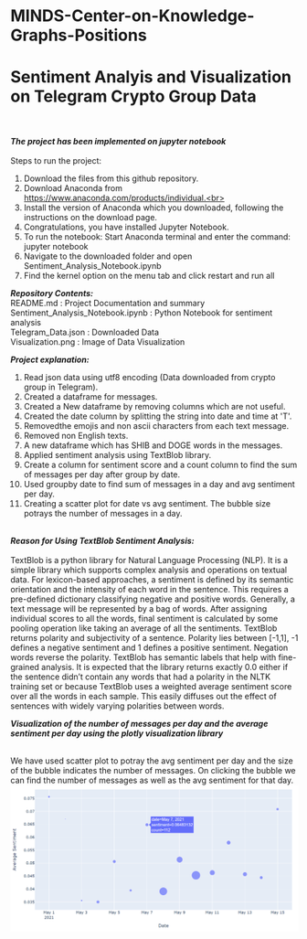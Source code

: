 # MINDS-Center-on-Knowledge-Graphs-Positions<br>
# Sentiment Analyis and Visualization on Telegram Crypto Group Data<br><br>
***The project has been implemented on jupyter notebook***<br><br>
Steps to run the project:<br>
1) Download the files from this github repository.
2) Download Anaconda from https://www.anaconda.com/products/individual.<br>
3) Install the version of Anaconda which you downloaded, following the instructions on the download page.<br>
4) Congratulations, you have installed Jupyter Notebook. <br>
5) To run the notebook: Start Anaconda terminal and enter the command: jupyter notebook<br>
6) Navigate to the downloaded folder and open Sentiment_Analysis_Notebook.ipynb<br>
7) Find the kernel option on the menu tab and click restart and run all<br>

***Repository Contents:***<br>
README.md : Project Documentation and summary<br>
Sentiment_Analysis_Notebook.ipynb : Python Notebook for sentiment analysis<br>
Telegram_Data.json : Downloaded Data<br>
Visualization.png : Image of Data Visualization<br>

***Project explanation:***<br>
1) Read json data using utf8 encoding (Data downloaded from crypto group in Telegram).<br>
2) Created a dataframe for messages.<br>
3) Created a New dataframe by removing columns which are not useful.<br>
4) Created the date column by splitting the string into date and time at 'T'.<br>
5) Removedthe emojis and non ascii characters from each text message.<br>
6) Removed non English texts.<br> 
7) A new dataframe which has SHIB and DOGE words in the messages.<br>
9) Applied sentiment analysis using TextBlob library.
10) Create  a column for sentiment score and a count column to find the sum of messages per day after group by date.<br>
11) Used groupby date to find sum of messages in a day and avg sentiment per day.<br>
12) Creating a scatter plot for date vs avg sentiment. The bubble size potrays the number of messages in  a day.<br><br>

***Reason for Using TextBlob Sentiment Analysis:***<br><br>
TextBlob is a python library for Natural Language Processing (NLP). It is a simple library which supports complex analysis and operations on textual data. For lexicon-based approaches, a sentiment is defined by its semantic orientation and the intensity of each word in the sentence. This requires a pre-defined dictionary classifying negative and positive words. Generally, a text message will be represented by a bag of words. After assigning individual scores to all the words, final sentiment is calculated by some pooling operation like taking an average of all the sentiments.
TextBlob returns polarity and subjectivity of a sentence. Polarity lies between [-1,1], -1 defines a negative sentiment and 1 defines a positive sentiment. Negation words reverse the polarity. TextBlob has semantic labels that help with fine-grained analysis.
It is expected that the library returns exactly 0.0 either if the sentence didn’t contain any words that had a polarity in the NLTK training set or because TextBlob uses a weighted average sentiment score over all the words in each sample. This easily diffuses out the effect of sentences with widely varying polarities between words.

***Visualization of the number of messages per day and the average sentiment per day using the
plotly visualization library***<br><br>

We have used scatter plot to potray the avg sentiment per day and the size of the bubble indicates the number of messages. On clicking the bubble we can find the number of messages as well as the avg sentiment for that day.
![Visualization](/Visualization.png)




